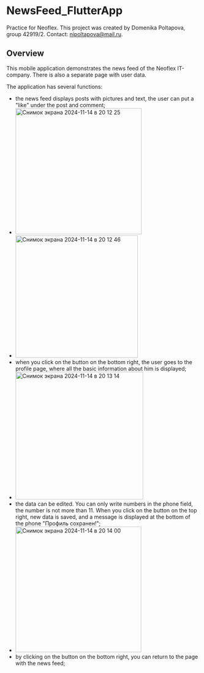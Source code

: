 # NewsFeed_FlutterApp

Practice for Neoflex. This project was created by Domenika Poltapova, group 42919/2. Contact: nipoltapova@mail.ru.

## Overview

This mobile application demonstrates the news feed of the Neoflex IT-company. There is also a separate page with user data.

The application has several functions:
- the news feed displays posts with pictures and text, the user can put a "like" under the post and comment;
- <img width="329" alt="Снимок экрана 2024-11-14 в 20 12 25" src="https://github.com/user-attachments/assets/b673acaa-6bbe-4625-82d1-84eba8591aad">
- <img width="319" alt="Снимок экрана 2024-11-14 в 20 12 46" src="https://github.com/user-attachments/assets/cf28a9c6-837e-46b4-8cab-fddc6a17c449">
- when you click on the button on the bottom right, the user goes to the profile page, where all the basic information about him is displayed;
- <img width="333" alt="Снимок экрана 2024-11-14 в 20 13 14" src="https://github.com/user-attachments/assets/60be0d0d-c04e-4a2e-89ce-3275239d1422">
- the data can be edited. You can only write numbers in the phone field, the number is not more than 11. When you click on the button on the top right, new data is saved, and a message is displayed at the bottom of the phone "Профиль сохранен!";
- <img width="328" alt="Снимок экрана 2024-11-14 в 20 14 00" src="https://github.com/user-attachments/assets/9b8ad1f1-d9c6-41e0-a52e-9dde2707655c">
- by clicking on the button on the bottom right, you can return to the page with the news feed;
